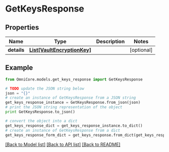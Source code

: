 # GetKeysResponse


## Properties
Name | Type | Description | Notes
------------ | ------------- | ------------- | -------------
**details** | [**List[VaultEncryptionKey]**](VaultEncryptionKey.md) |  | [optional] 

## Example

```python
from OmniCore.models.get_keys_response import GetKeysResponse

# TODO update the JSON string below
json = "{}"
# create an instance of GetKeysResponse from a JSON string
get_keys_response_instance = GetKeysResponse.from_json(json)
# print the JSON string representation of the object
print GetKeysResponse.to_json()

# convert the object into a dict
get_keys_response_dict = get_keys_response_instance.to_dict()
# create an instance of GetKeysResponse from a dict
get_keys_response_form_dict = get_keys_response.from_dict(get_keys_response_dict)
```
[[Back to Model list]](../README.md#documentation-for-models) [[Back to API list]](../README.md#documentation-for-api-endpoints) [[Back to README]](../README.md)


